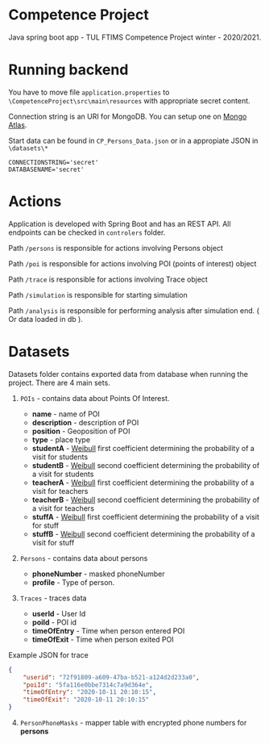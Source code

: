 # Competence Project
Java spring boot app - TUL FTIMS Competence Project winter - 2020/2021.

# Running backend
You have to move file `application.properties` to `\CompetenceProject\src\main\resources` with appropriate secret content.

Connection string is an URI for MongoDB. You can setup one on [Mongo Atlas](https://www.mongodb.com/cloud/atlas).

Start data can be found in `CP_Persons_Data.json` or in a appropiate JSON in `\datasets\*`
```
CONNECTIONSTRING='secret'
DATABASENAME='secret'
```

# Actions
Application is developed with Spring Boot and has an REST API. All endpoints can be checked in `controlers` folder.

Path `/persons` is responsible for actions involving Persons object 

Path `/poi` is responsible for actions involving POI (points of interest) object

Path `/trace` is responsible for actions involving Trace object

Path `/simulation` is responsible for starting simulation

Path `/analysis` is responsible for performing analysis after simulation end. ( Or data loaded in db ).

# Datasets

Datasets folder contains exported data from database when running the project. There are 4 main sets.

1. `POIs` - contains data about Points Of Interest.
    
    * **name** - name of POI
    * **description** - description of POI
    * **position** - Geoposition of POI
    * **type** - place type
    * **studentA** - [Weibull](https://en.wikipedia.org/wiki/Weibull_distribution) first coefficient determining the probability of a visit for students
    * **studentB** - [Weibull](https://en.wikipedia.org/wiki/Weibull_distribution) second coefficient determining the probability of a visit for students
    * **teacherA** - [Weibull](https://en.wikipedia.org/wiki/Weibull_distribution) first coefficient determining the probability of a visit for teachers
    * **teacherB** - [Weibull](https://en.wikipedia.org/wiki/Weibull_distribution) second coefficient determining the probability of a visit for teachers
    * **stuffA** - [Weibull](https://en.wikipedia.org/wiki/Weibull_distribution) first coefficient determining the probability of a visit for stuff
    * **stuffB** - [Weibull](https://en.wikipedia.org/wiki/Weibull_distribution) second coefficient determining the probability of a visit for stuff

2. `Persons` - contains data about persons
    * **phoneNumber** - masked phoneNumber
    * **profile** - Type of person.

3. `Traces` - traces data 

    * **userId** - User Id
    * **poiId** - POI id
    * **timeOfEntry** - Time when person entered POI
    * **timeOfExit** - Time when person exited POI

Example JSON for trace
```json
{
    "userid": "72f91809-a609-47ba-b521-a124d2d233a0",
    "poiId": "5fa116e0bbe7314c7a9d364e",
    "timeOfEntry": "2020-10-11 20:10:15",
    "timeOfExit": "2020-10-11 20:10:15"
}
```

4. `PersonPhoneMasks` - mapper table with encrypted phone numbers for **persons**
